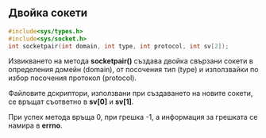 ## Двойка сокети

```c
#include<sys/types.h>
#include<sys/socket.h>
int socketpair(int domain, int type, int protocol, int sv[2]);
```
Извикването на метода **socketpair()** създава двойка свързани сокети в определения домейн (domain), от посочения тип (type) и използвайки по избор посочения протокол (protocol).

Файловите дскриптори, използвани при създаването на новите сокети, се връщат съответно в **sv[0]** и **sv[1]**. 

При успех метода връща 0, при грешка -1, а информация за грешката се намира в **errno**.